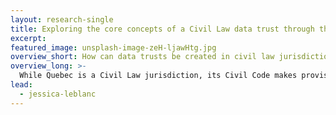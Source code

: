 ```yaml
---
layout: research-single
title: Exploring the core concepts of a Civil Law data trust through the design of a Constituting Act
excerpt: 
featured_image: unsplash-image-zeH-ljawHtg.jpg
overview_short: How can data trusts be created in civil law jurisdictions?
overview_long: >-
  While Quebec is a Civil Law jurisdiction, its Civil Code makes provision for the creation of purpose-led trusts to address general interests or social concerns. The Quebec Trust offers an innovative legal solution to promote collective action, and this project aims to create a model constituting act for such a trust. This constituting act would identify the purpose for which the trust is established, the rights that might be transferred to the trust, and the accountability mechanisms required to oversee its operations.
lead:
  - jessica-leblanc
---
```

